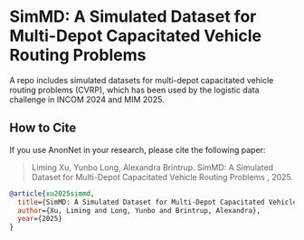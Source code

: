 # SimMD: A Simulated Dataset for Multi-Depot Capacitated Vehicle Routing Problems

A repo includes simulated datasets for multi-depot capacitated vehicle routing problems (CVRP), which has been used by the logistic data challenge in INCOM 2024 and MIM 2025. 

## How to Cite
If you use AnonNet in your research, please cite the following paper:

> Liming Xu, Yunbo Long, Alexandra Brintrup. SimMD: A Simulated Dataset for Multi-Depot Capacitated Vehicle Routing Problems
, 2025.

```bibtex
@article{xu2025simmd,
  title={SimMD: A Simulated Dataset for Multi-Depot Capacitated Vehicle Routing Problems},
  author={Xu, Liming and Long, Yunbo and Brintrup, Alexandra},
  year={2025}
}

